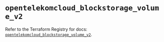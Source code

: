# `opentelekomcloud_blockstorage_volume_v2`

Refer to the Terraform Registry for docs: [`opentelekomcloud_blockstorage_volume_v2`](https://registry.terraform.io/providers/opentelekomcloud/opentelekomcloud/1.36.5/docs/resources/blockstorage_volume_v2).
